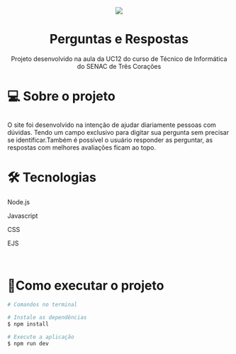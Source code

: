 <p align="center">

<img src="https://i.ibb.co/SsDPcS7/Logomarca-feminina-gr-fica-ilustra-o-de-comunica-o.png">

</p>

<h1 align="center">Perguntas e Respostas</h1>

<p align="center">Projeto desenvolvido na aula da UC12 do curso de Técnico de Informática do SENAC de Três Corações</p>

<h1><p align="label">💻 Sobre o projeto</p></h1>

<p> O site foi desenvolvido na intenção de ajudar diariamente pessoas com dúvidas. Tendo um campo exclusivo para digitar sua pergunta sem precisar se identificar.Também é possível o usuário responder as perguntar, as respostas com melhores avaliações ficam ao topo.</p>

<h1>🛠 Tecnologias</h1>

Node.js<br>

Javascript<br>

CSS<br>

EJS<br>

 

<h1>🚀Como executar o projeto</h1>


```bash
# Comandos no terminal

# Instale as dependências
$ npm install

# Execute a aplicação
$ npm run dev

```




